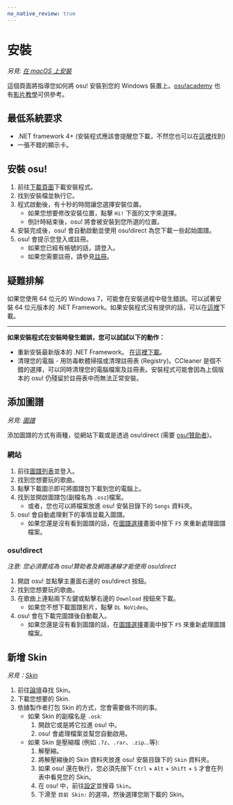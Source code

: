 ```yaml
---
no_native_review: true
---
```


# 安裝

*另見: [在 macOS 上安裝](/wiki/Installation/macOS)*

這個頁面將指導您如何將 osu! 安裝到您的 Windows 裝置上。[osu!academy](/wiki/osu!academy) 也有[影片教學](https://www.youtube.com/watch?v=0V5GwzmMhpU)可供參考。

## 最低系統要求

- .NET framework 4+ (安裝程式應該會提醒您下載，不然您也可以在[這裡](https://www.microsoft.com/en-us/download/details.aspx?id=48130)找到)
- 一張不錯的顯示卡。

## 安裝 osu!

1. 前往[下載頁面](https://osu.ppy.sh/home/download)下載安裝程式。
2. 找到安裝檔並執行它。
3. 程式啟動後，有十秒的時間讓您選擇安裝位置。
   - 如果您想要修改安裝位置，點擊 `Hi!` 下面的文字來選擇。
   - 倒計時結束後，osu! 將會被安裝到您所選的位置。
4. 安裝完成後，osu! 會自動啟動並使用 osu!direct 為您下載一些起始圖譜。
5. osu! 會提示您登入或註冊。
   - 如果您已經有帳號的話，請登入。
   - 如果您需要註冊，請參見[註冊](/wiki/Registration)。

## 疑難排解

如果您使用 64 位元的 Windows 7，可能會在安裝過程中發生錯誤。可以試著安裝 64 位元版本的 .NET Framework。如果安裝程式沒有提供的話，可以在[這裡](https://download.microsoft.com/download/2/0/e/20e90413-712f-438c-988e-fdaa79a8ac3d/dotnetfx35.exe)下載。

---

**如果安裝程式在安裝時發生錯誤，您可以試試以下的動作：**

- 重新安裝最新版本的 .NET Framework。 [在這裡下載](https://dotnet.microsoft.com/download)。
- 清理您的電腦 - 用防毒軟體掃描或清理註冊表 (Registry)。CCleaner 是個不錯的選擇，可以同時清理您的電腦檔案及註冊表。安裝程式可能會因為上個版本的 osu! 仍殘留於註冊表中而無法正常安裝。

## 添加圖譜

*另見: [圖譜](/wiki/Beatmap)*

添加圖譜的方式有兩種，從網站下載或是透過 osu!direct (需要 [osu!贊助者](/wiki/osu!supporter))。

### 網站

1. 前往[圖譜列表](https://osu.ppy.sh/beatmapsets)並登入。
2. 找到您想要玩的歌曲。
3. 點擊下載圖示即可將圖譜包下載到您的電腦上。
4. 找到並開啟圖譜包(副檔名為 `.osz`)檔案。
   - 或者，您也可以將檔案放進 osu! 安裝目錄下的 `Songs` 資料夾。
5. osu! 會自動處理剩下的事情並載入圖譜。
   - 如果您還是沒有看到圖譜的話，在[圖譜選擇](/wiki/Interface#song-selection-screen)畫面中按下 `F5` 來重新處理圖譜檔案。

### osu!direct

*注意: 您必須要成為 osu!贊助者及網路連線才能使用 osu!direct*

1. 開啟 osu! 並點擊主畫面右邊的 osu!direct 按鈕。
2. 找到您想要玩的歌曲。
3. 在歌曲上連點兩下左鍵或點擊右邊的 `Download` 按鈕來下載。
   - 如果您不想下載圖譜影片，點擊 `DL NoVideo`。
4. osu! 會在下載完圖譜後自動載入。
   - 如果您還是沒有看到圖譜的話，在[圖譜選擇](/wiki/Interface#song-selection-screen)畫面中按下 `F5` 來重新處理圖譜檔案。

## 新增 Skin

*另見：[Skin](/wiki/Skinning)*

1. 前往[論壇](https://osu.ppy.sh/community/forums/15)尋找 Skin。
2. 下載您想要的 Skin.
3. 依據製作者打包 Skin 的方式，您會需要做不同的事。
   - 如果 Skin 的副檔名是 `.osk`:
     1. 開啟它或是將它拉進 osu! 中。
     2. osu! 會處理檔案並幫您自動啟用。
   - 如果 Skin 是壓縮檔 (例如 `.7z`、`.rar`、`.zip`...等):
     1. 解壓縮。
     2. 將解壓縮後的 Skin 資料夾放進 osu! 安裝目錄下的 `Skin` 資料夾。
     3. 如果 osu! 還在執行，您必須先按下 `Ctrl` + `Alt` + `Shift` + `S` 才會在列表中看見您的 Skin。
     4. 在 osu! 中，前往[設定](/wiki/Options)並搜尋 `Skin`。
     5. 下滑至 `目前 Skin:` 的選項，然後選擇您剛下載的 Skin。
